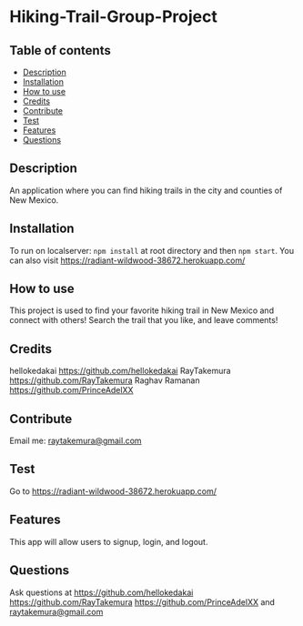   # Hiking-Trail-Group-Project
  
  ## Table of contents
  * [Description](#description)
  * [Installation](#installation)
  * [How to use](#How-to-use)
  * [Credits](#credits)
  * [Contribute](#contribute)
  * [Test](#test)
  * [Features](#features)
  * [Questions](#questions)
    
  ## Description
  An application where you can find hiking trails in the city and counties of New Mexico.

  ## Installation
  To run on localserver: `npm install` at root directory and then `npm start`. You can also visit https://radiant-wildwood-38672.herokuapp.com/

  ## How to use
  This project is used to find your favorite hiking trail in New Mexico and connect with others! Search the trail that you like, and leave comments!

  ## Credits
  hellokedakai https://github.com/hellokedakai RayTakemura https://github.com/RayTakemura Raghav Ramanan https://github.com/PrinceAdelXX

  ## Contribute
  Email me: raytakemura@gmail.com

  ## Test
  Go to https://radiant-wildwood-38672.herokuapp.com/

  ## Features
  This app will allow users to signup, login, and logout. 

  ## Questions
  Ask questions at https://github.com/hellokedakai https://github.com/RayTakemura https://github.com/PrinceAdelXX and raytakemura@gmail.com
  
  
  